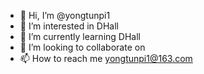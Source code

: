 - 👋 Hi, I’m @yongtunpi1
- 👀 I’m interested in DHall
- 🌱 I’m currently learning DHall
- 💞️ I’m looking to collaborate on
- 📫 How to reach me yongtunpi1@163.com

<!---
yongtunpi1/yongtunpi1 is a ✨ special ✨ repository because its `README.md` (this file) appears on your GitHub profile.
You can click the Preview link to take a look at your changes.
--->
